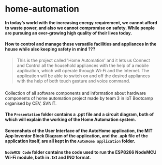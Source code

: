 # home-automation

#### In today’s world with the increasing energy requirement, we cannot afford to waste power, and also we cannot compromise on safety. While people are pursuing an ever-growing high quality of their lives today.
#### How to control and manage these versatile facilities and appliances in the house while also keeping safety in mind ???
#### 
> This is the project called 'Home Automation' and it lets us Connect and Control all the household appliances with the help of a mobile application, which will operate through Wi-Fi and the Internet. The application will be able to switch on and off the desired appliances with the help of both touch gesture and voice command.
### 
### 

Collection of all software components and information about hardware components of home automation project made by team 3 in IoT Bootcamp organised by CEV, SVNIT.

#### The `Presentation` folder contains a .ppt file and a circuit diagram, both of which will explain the working of the Home Automation system.

#### Screenshots of the User Interface of the AutoHome application, the MIT App Inventor Block Diagram of the application, and the .apk file of the application itself, are all kept in the `AutoHome application` folder.

#### `NodeMCU Code` folder contains the code used to run the ESP8266 NodeMCU Wi-Fi module, both in .txt and INO format.
